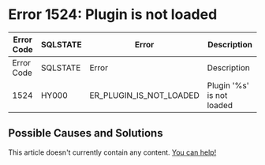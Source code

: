 
# Error 1524: Plugin is not loaded


| Error Code | SQLSTATE | Error | Description |
| --- | --- | --- | --- |
| Error Code | SQLSTATE | Error | Description |
| 1524 | HY000 | ER_PLUGIN_IS_NOT_LOADED | Plugin '%s' is not loaded |




## Possible Causes and Solutions


This article doesn't currently contain any content. [You can help!](/kb/en/writing-and-editing-knowledge-base-articles/)

